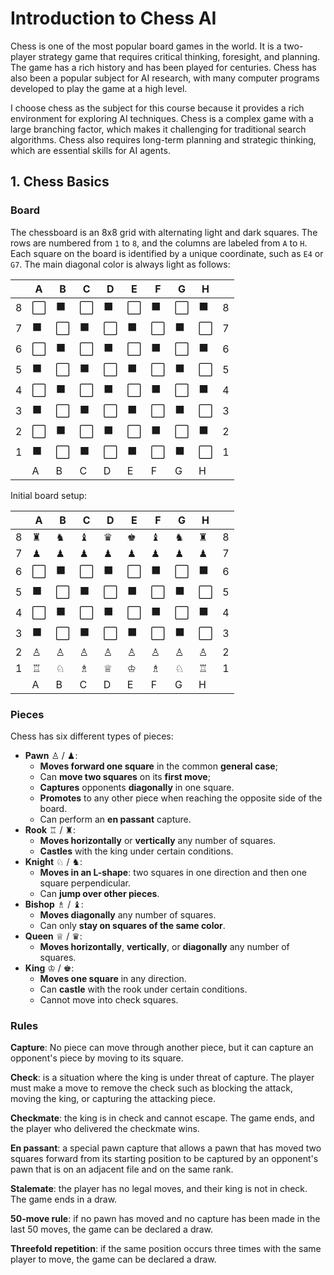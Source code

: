 # Introduction to Chess AI

Chess is one of the most popular board games in the world. It is a two-player strategy game that requires critical thinking, foresight, and planning. The game has a rich history and has been played for centuries. Chess has also been a popular subject for AI research, with many computer programs developed to play the game at a high level.

I choose chess as the subject for this course because it provides a rich environment for exploring AI techniques. Chess is a complex game with a large branching factor, which makes it challenging for traditional search algorithms. Chess also requires long-term planning and strategic thinking, which are essential skills for AI agents.

## 1. Chess Basics

### Board

The chessboard is an 8x8 grid with alternating light and dark squares. The rows are numbered from `1` to `8`, and the columns are labeled from `A` to `H`. Each square on the board is identified by a unique coordinate, such as `E4` or `G7`. The main diagonal color is always light as follows:

|   | A | B | C | D | E | F | G | H |  |
|---|---|---|---|---|---|---|---|---|--|
| 8 |⬜|⬛|⬜|⬛|⬜|⬛|⬜|⬛| 8 |
| 7 |⬛|⬜|⬛|⬜|⬛|⬜|⬛|⬜| 7 |
| 6 |⬜|⬛|⬜|⬛|⬜|⬛|⬜|⬛| 6 |
| 5 |⬛|⬜|⬛|⬜|⬛|⬜|⬛|⬜| 5 |
| 4 |⬜|⬛|⬜|⬛|⬜|⬛|⬜|⬛| 4 |
| 3 |⬛|⬜|⬛|⬜|⬛|⬜|⬛|⬜| 3 |
| 2 |⬜|⬛|⬜|⬛|⬜|⬛|⬜|⬛| 2 |
| 1 |⬛|⬜|⬛|⬜|⬛|⬜|⬛|⬜| 1 |
|   | A | B | C | D | E | F | G | H |  |

Initial board setup:

|   | A | B | C | D | E | F | G | H |  |
|---|---|---|---|---|---|---|---|---|--|
| 8 |♜|♞|♝|♛|♚|♝|♞|♜| 8 |
| 7 |♟|♟|♟|♟|♟|♟|♟|♟| 7 |
| 6 |⬜|⬛|⬜|⬛|⬜|⬛|⬜|⬛| 6 |
| 5 |⬛|⬜|⬛|⬜|⬛|⬜|⬛|⬜| 5 |
| 4 |⬜|⬛|⬜|⬛|⬜|⬛|⬜|⬛| 4 |
| 3 |⬛|⬜|⬛|⬜|⬛|⬜|⬛|⬜| 3 |
| 2 |♙|♙|♙|♙|♙|♙|♙|♙| 2 |
| 1 |♖|♘|♗|♕|♔|♗|♘|♖| 1 |
|   | A | B | C | D | E | F | G | H |  |

### Pieces

Chess has six different types of pieces:

- **Pawn** ♙️ / ♟: 
    - **Moves forward one square** in the common **general case**;
    - Can **move two squares** on its **first move**;
    - **Captures** opponents **diagonally** in one square.
    - **Promotes** to any other piece when reaching the opposite side of the board.
    - Can perform an **en passant** capture.
- **Rook** ♖ / ♜: 
    - **Moves horizontally** or **vertically** any number of squares.
    - **Castles** with the king under certain conditions.
- **Knight** ♘ / ♞: 
    - **Moves in an L-shape**: two squares in one direction and then one square perpendicular.
    - Can **jump over other pieces**.
- **Bishop** ♗ / ♝: 
    - **Moves diagonally** any number of squares.
    - Can only **stay on squares of the same color**.
- **Queen** ♕ / ♛: 
    - **Moves horizontally**, **vertically**, or **diagonally** any number of squares.
- **King** ♔ / ♚: 
    - **Moves one square** in any direction.
    - Can **castle** with the rook under certain conditions.
    - Cannot move into check squares.

### Rules

**Capture**: No piece can move through another piece, but it can capture an opponent's piece by moving to its square.

**Check**: is a situation where the king is under threat of capture. The player must make a move to remove the check such as blocking the attack, moving the king, or capturing the attacking piece.

**Checkmate**: the king is in check and cannot escape. The game ends, and the player who delivered the checkmate wins.

**En passant**: a special pawn capture that allows a pawn that has moved two squares forward from its starting position to be captured by an opponent's pawn that is on an adjacent file and on the same rank.

**Stalemate**: the player has no legal moves, and their king is not in check. The game ends in a draw.

**50-move rule**: if no pawn has moved and no capture has been made in the last 50 moves, the game can be declared a draw.

**Threefold repetition**: if the same position occurs three times with the same player to move, the game can be declared a draw.
